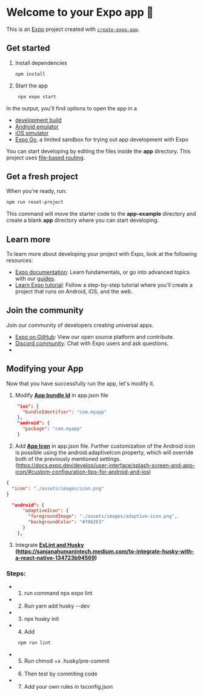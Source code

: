 # Welcome to your Expo app 👋

This is an [Expo](https://expo.dev) project created with [`create-expo-app`](https://www.npmjs.com/package/create-expo-app).

## Get started

1. Install dependencies

   ```bash
   npm install
   ```

2. Start the app

   ```bash
    npx expo start
   ```

In the output, you'll find options to open the app in a

- [development build](https://docs.expo.dev/develop/development-builds/introduction/)
- [Android emulator](https://docs.expo.dev/workflow/android-studio-emulator/)
- [iOS simulator](https://docs.expo.dev/workflow/ios-simulator/)
- [Expo Go](https://expo.dev/go), a limited sandbox for trying out app development with Expo

You can start developing by editing the files inside the **app** directory. This project uses [file-based routing](https://docs.expo.dev/router/introduction).

## Get a fresh project

When you're ready, run:

```bash
npm run reset-project
```

This command will move the starter code to the **app-example** directory and create a blank **app** directory where you can start developing.

## Learn more

To learn more about developing your project with Expo, look at the following resources:

- [Expo documentation](https://docs.expo.dev/): Learn fundamentals, or go into advanced topics with our [guides](https://docs.expo.dev/guides).
- [Learn Expo tutorial](https://docs.expo.dev/tutorial/introduction/): Follow a step-by-step tutorial where you'll create a project that runs on Android, iOS, and the web.

## Join the community

Join our community of developers creating universal apps.

- [Expo on GitHub](https://github.com/expo/expo): View our open source platform and contribute.
- [Discord community](https://chat.expo.dev): Chat with Expo users and ask questions.
-

## Modifying your App

Now that you have successfully run the app, let's modify it.

1. Modify **[App bundle Id](https://docs.expo.dev/build-reference/variants/)** in app.json file

```json
    "ios": {
      "bundleIdentifier": "com.myapp"
    },
    "android": {
      "package": "com.myapp"
    }
```

2. Add **[App Icon](https://docs.expo.dev/develop/user-interface/splash-screen-and-app-icon/#add-the-icon-in-app-config)** in app.json file.
   Further customization of the Android icon is possible using the android.adaptiveIcon property, which will override both of the previously mentioned settings.(https://docs.expo.dev/develop/user-interface/splash-screen-and-app-icon/#custom-configuration-tips-for-android-and-ios)

```json
{
  "icon": "./assets/images/icon.png"
}
```

```json
  "android": {
      "adaptiveIcon": {
        "foregroundImage": "./assets/images/adaptive-icon.png",
        "backgroundColor": "#7862E3"
      }
    },
```

3. Integrate **[EsLint and Husky](https://docs.expo.dev/guides/using-eslint/#setup-instructions-for-sdk-50-and-below) (https://sanjanahumanintech.medium.com/to-integrate-husky-with-a-react-native-134723b94569)**

### Steps:

- 1. run command npx expo lint
- 2. Run yarn add husky --dev
- 3. npx husky init
- 4. Add
  ```bash
   npm run lint
  ```
- 5. Run chmod +x .husky/pre-commit
- 6. Then test by commiting code
- 7. Add your own rules in tsconfig.json
